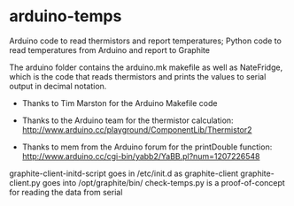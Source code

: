 arduino-temps
=============

Arduino code to read thermistors and report temperatures; Python code to read temperatures from Arduino and report to Graphite

The arduino folder contains the arduino.mk makefile as well as NateFridge, which is the code that reads thermistors and prints the values to serial output in decimal notation. 

* Thanks to Tim Marston for the Arduino Makefile code

* Thanks to the Arduino team for the thermistor calculation:
http://www.arduino.cc/playground/ComponentLib/Thermistor2

* Thanks to mem from the Arduino forum for the printDouble function:
http://www.arduino.cc/cgi-bin/yabb2/YaBB.pl?num=1207226548

graphite-client-initd-script goes in /etc/init.d as graphite-client
graphite-client.py goes into /opt/graphite/bin/
check-temps.py is a proof-of-concept for reading the data from serial


